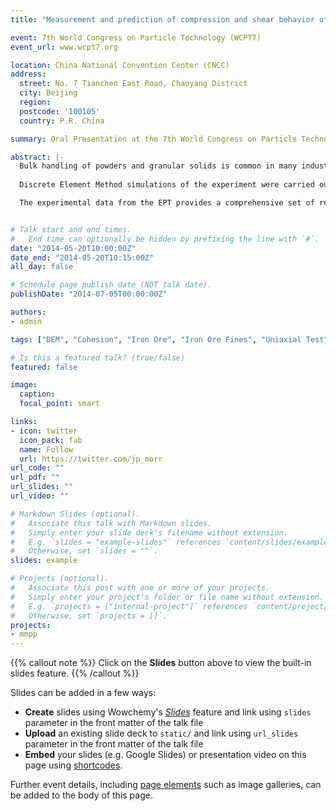 ```yaml
---
title: "Measurement and prediction of compression and shear behavior of wet iron ore fines"

event: 7th World Congress on Particle Technology (WCPT7)
event_url: www.wcpt7.org

location: China National Convention Center (CNCC)
address:
  street: No. 7 Tianchen East Road, Chaoyang District
  city: Beijing
  region: 
  postcode: '100105'
  country: P.R. China

summary: Oral Presentation at the 7th World Congress on Particle Technology (WCPT7), Beijing China.

abstract: |-
  Bulk handling of powders and granular solids is common in many industries and often gives rise to handling difficulties especially when the material exhibits complex cohesive behavior. In this study the effect of moisture on the level of cohesion, and thus handleability, of iron ore fines is investigated. The compression and flow function of the iron ore fines was established form a semi-automated uniaxial tester – the Edinburgh Powder Tester (EPT). The confined compression behavior of the material in terms of stress, strain and density can be measured as well as the unconfined shear behavior. The cohesive strength is determined from unconfined compressions tests following confined consolidation to a range of consolidation stresses.
  
  Discrete Element Method simulations of the experiment were carried out using a recently developed DEM contact model for cohesive solids, an Elasto-Plastic Adhesive model. This particle contact model uses hysteretic non-linear loading and unloading paths and an adhesion parameter which is a function of the maximum contact overlap. The model parameters for the simulations are phenomenologically based to reproduce the key bulk characteristics exhibited by the solid (Morrissey 2013; Morrissey et al. 2013). 

  The experimental data from the EPT provides a comprehensive set of results for the material behavior. As well as the shear strength, the detailed stress-strain behavior of the material for both confined and unconfined compression is measured. The DEM predictions were compared with the experimental observations and an excellent agreement was found between the DEM simulated flow functions and the experimentally observed flow functions of the cohesive iron ore fines. The strong correlation between the DEM and experimental results demonstrates the potential of DEM simulations to be used in assessing bulk handling situations.


# Talk start and end times.
#   End time can optionally be hidden by prefixing the line with `#`.
date: "2014-05-20T10:00:00Z"
date_end: "2014-05-20T10:15:00Z"
all_day: false

# Schedule page publish date (NOT talk date).
publishDate: "2014-07-05T00:00:00Z"

authors: 
- admin

tags: ["DEM", "Cohesion", "Iron Ore", "Iron Ore Fines", "Uniaxial Test", "Flow Function"]

# Is this a featured talk? (true/false)
featured: false

image:
  caption: 
  focal_point: smart

links:
- icon: twitter
  icon_pack: fab
  name: Follow
  url: https://twitter.com/jp_morr
url_code: ""
url_pdf: ""
url_slides: ""
url_video: ""

# Markdown Slides (optional).
#   Associate this talk with Markdown slides.
#   Simply enter your slide deck's filename without extension.
#   E.g. `slides = "example-slides"` references `content/slides/example-slides.md`.
#   Otherwise, set `slides = ""`.
slides: example

# Projects (optional).
#   Associate this post with one or more of your projects.
#   Simply enter your project's folder or file name without extension.
#   E.g. `projects = ["internal-project"]` references `content/project/deep-learning/index.md`.
#   Otherwise, set `projects = []`.
projects:
- mmpp
---
```


{{% callout note %}}
Click on the **Slides** button above to view the built-in slides feature.
{{% /callout %}}

Slides can be added in a few ways:

- **Create** slides using Wowchemy's [*Slides*](https://wowchemy.com/docs/managing-content/#create-slides) feature and link using `slides` parameter in the front matter of the talk file
- **Upload** an existing slide deck to `static/` and link using `url_slides` parameter in the front matter of the talk file
- **Embed** your slides (e.g. Google Slides) or presentation video on this page using [shortcodes](https://wowchemy.com/docs/writing-markdown-latex/).

Further event details, including [page elements](https://wowchemy.com/docs/writing-markdown-latex/) such as image galleries, can be added to the body of this page.
